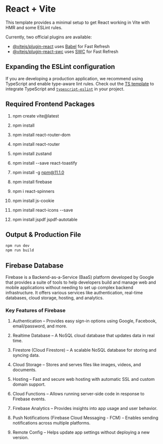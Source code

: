 # React + Vite

This template provides a minimal setup to get React working in Vite with HMR and some ESLint rules.

Currently, two official plugins are available:

- [@vitejs/plugin-react](https://github.com/vitejs/vite-plugin-react/blob/main/packages/plugin-react/README.md) uses [Babel](https://babeljs.io/) for Fast Refresh
- [@vitejs/plugin-react-swc](https://github.com/vitejs/vite-plugin-react-swc) uses [SWC](https://swc.rs/) for Fast Refresh

## Expanding the ESLint configuration

If you are developing a production application, we recommend using TypeScript and enable type-aware lint rules. Check out the [TS template](https://github.com/vitejs/vite/tree/main/packages/create-vite/template-react-ts) to integrate TypeScript and [`typescript-eslint`](https://typescript-eslint.io) in your project.

## Required Frontend Packages

1. npm create vite@latest

2. npm install

3. npm install react-router-dom

4. npm install react-router

5. npm install zustand

6. npm install --save react-toastify

7. npm install -g npm@11.1.0

8. npm install firebase

9. npm i react-spinners

10. npm install js-cookie

11. npm install react-icons --save

12. npm install jspdf jspdf-autotable

## Output & Production File

```javascript
npm run dev
npm run build
```

## Firebase Database

Firebase is a Backend-as-a-Service (BaaS) platform developed by Google that provides a suite of tools to help developers build and manage web and mobile applications without needing to set up complex backend infrastructure. It offers various services like authentication, real-time databases, cloud storage, hosting, and analytics.

### Key Features of Firebase

1. Authentication – Provides easy sign-in options using Google, Facebook, email/password, and more.

2. Realtime Database – A NoSQL cloud database that updates data in real time.

3. Firestore (Cloud Firestore) – A scalable NoSQL database for storing and syncing data.

4. Cloud Storage – Stores and serves files like images, videos, and documents.

5. Hosting – Fast and secure web hosting with automatic SSL and custom domain support.

6. Cloud Functions – Allows running server-side code in response to Firebase events.

7. Firebase Analytics – Provides insights into app usage and user behavior.

8. Push Notifications (Firebase Cloud Messaging - FCM) – Enables sending notifications across multiple platforms.

9. Remote Config – Helps update app settings without deploying a new version.
